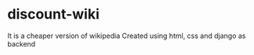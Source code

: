# discount-wiki
It is a cheaper version of wikipedia
Created using html, css and django as backend 
